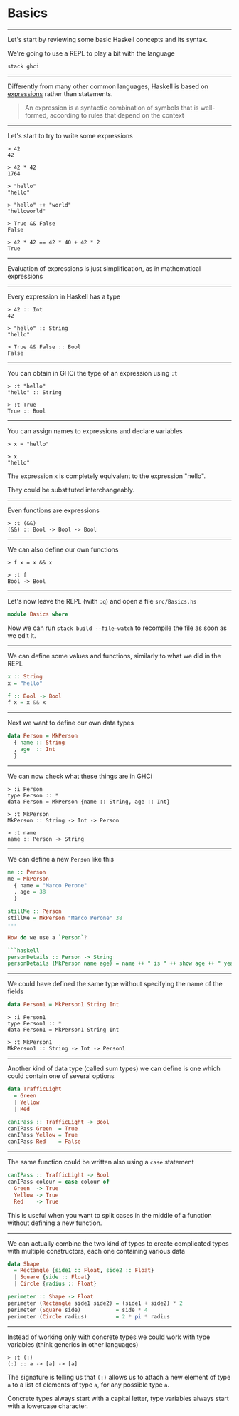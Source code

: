 # Basics

---

Let's start by reviewing some basic Haskell concepts and its syntax.

We're going to use a REPL to play a bit with the language

```
stack ghci
```

---

Differently from many other common languages, Haskell is based on [expressions](https://en.wikipedia.org/wiki/Expression_(mathematics)) rather than statements.

> An expression is a syntactic combination of symbols that is well-formed, according to rules that depend on the context

---

Let's start to try to write some expressions

```
> 42
42

> 42 * 42
1764

> "hello"
"hello"

> "hello" ++ "world"
"helloworld"

> True && False
False

> 42 * 42 == 42 * 40 + 42 * 2
True
```

---

Evaluation of expressions is just simplification, as in mathematical expressions

---

Every expression in Haskell has a type

```
> 42 :: Int
42

> "hello" :: String
"hello"

> True && False :: Bool
False
```

---

You can obtain in GHCi the type of an expression using `:t`

```
> :t "hello"
"hello" :: String

> :t True
True :: Bool
```

---

You can assign names to expressions and declare variables

```
> x = "hello"

> x
"hello"
```

The expression `x` is completely equivalent to the expression "hello".

They could be substituted interchangeably.

---

Even functions are expressions

```
> :t (&&)
(&&) :: Bool -> Bool -> Bool
```

---

We can also define our own functions

```
> f x = x && x

> :t f
Bool -> Bool
```

---

Let's now leave the REPL (with `:q`) and open a file `src/Basics.hs`

```haskell
module Basics where
```

Now we can run `stack build --file-watch` to recompile the file as soon as we edit it.

---

We can define some values and functions, similarly to what we did in the REPL

```haskell
x :: String
x = "hello"

f :: Bool -> Bool
f x = x && x
```

---

Next we want to define our own data types

```haskell
data Person = MkPerson
  { name :: String
  , age  :: Int
  }
```

---

We can now check what these things are in GHCi

```
> :i Person
type Person :: *
data Person = MkPerson {name :: String, age :: Int}

> :t MkPerson
MkPerson :: String -> Int -> Person

> :t name
name :: Person -> String
```

---

We can define a new `Person` like this

```haskell
me :: Person
me = MkPerson
  { name = "Marco Perone"
  , age = 38
  }

stillMe :: Person
stillMe = MkPerson "Marco Perone" 38
---

How do we use a `Person`?

```haskell
personDetails :: Person -> String
personDetails (MkPerson name age) = name ++ " is " ++ show age ++ " years old"
```

---

We could have defined the same type without specifying the name of the fields

```haskell
data Person1 = MkPerson1 String Int
```

```
> :i Person1
type Person1 :: *
data Person1 = MkPerson1 String Int

> :t MkPerson1
MkPerson1 :: String -> Int -> Person1
```

---

Another kind of data type (called sum types) we can define is one which could contain one of several options

```haskell
data TrafficLight
  = Green
  | Yellow
  | Red

canIPass :: TrafficLight -> Bool
canIPass Green  = True
canIPass Yellow = True
canIPass Red    = False
```

---

The same function could be written also using a `case` statement

```haskell
canIPass :: TrafficLight -> Bool
canIPass colour = case colour of
  Green  -> True
  Yellow -> True
  Red    -> True
```

This is useful when you want to split cases in the middle of a function without defining a new function.

---

We can actually combine the two kind of types to create complicated types with multiple constructors, each one containing various data

```haskell
data Shape
  = Rectangle {side1 :: Float, side2 :: Float}
  | Square {side :: Float}
  | Circle {radius :: Float}

perimeter :: Shape -> Float
perimeter (Rectangle side1 side2) = (side1 + side2) * 2
perimeter (Square side)           = side * 4
perimeter (Circle radius)         = 2 * pi * radius
```

---

Instead of working only with concrete types we could work with type variables (think generics in other languages)

```
> :t (:)
(:) :: a -> [a] -> [a]
```

The signature is telling us that `(:)` allows us to attach a new element of type `a` to a list of elements of type `a`, for any possible type `a`.

Concrete types always start with a capital letter, type variables always start with a lowercase character.
